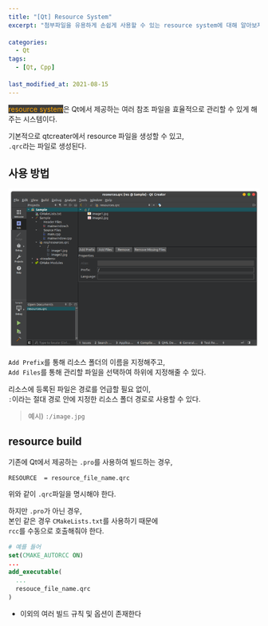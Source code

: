 ```yaml
---
title: "[Qt] Resource System"
excerpt: "첨부파일을 유용하게 손쉽게 사용할 수 있는 resource system에 대해 알아보자 (qrc)"

categories:
  - Qt
tags:
  - [Qt, Cpp]

last_modified_at: 2021-08-15
---
```


<mark style="background-color: #3e3e3e; color: orange;">resource system</mark>은 Qt에서 제공하는 여러 참조 파일을 효율적으로 관리할 수 있게 해주는 시스템이다.

기본적으로 qtcreater에서 resource 파일을 생성할 수 있고,   
`.qrc`라는 파일로 생성된다.

## 사용 방법

![image](/images/qt-image/resource_display.png)

`Add Prefix`를 통해 리소스 폴더의 이름을 지정해주고,   
`Add Files`를 통해 관리할 파일을 선택하여 하위에 지정해줄 수 있다.

리소스에 등록된 파일은 경로를 언급할 필요 없이,   
`:`이라는 절대 경로 안에 지정한 리소스 폴더 경로로 사용할 수 있다.

> 예시) `:/image.jpg`

## resource build
기존에 Qt에서 제공하는 `.pro`를 사용하여 빌드하는 경우,   

```
RESOURCE  = resource_file_name.qrc
```

위와 같이 `.qrc`파일을 명시해야 한다.

하지만 `.pro`가 아닌 경우,    
본인 같은 경우 `CMakeLists.txt`를 사용하기 때문에   
`rcc`를 수동으로 호출해줘야 한다.

```cmake
# 예를 들어
set(CMAKE_AUTORCC ON)
...
add_executable(
  ...
  resouce_file_name.qrc
)
```

* 이외의 여러 빌드 규칙 및 옵션이 존재한다